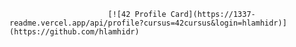                           [![42 Profile Card](https://1337-readme.vercel.app/api/profile?cursus=42cursus&login=hlamhidr)](https://github.com/hlamhidr)
